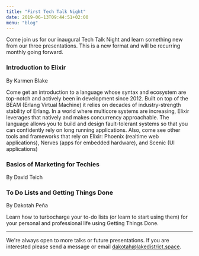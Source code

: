 ```yaml
---
title: "First Tech Talk Night"
date: 2019-06-13T09:44:51+02:00
menu: "blog"
---
```


Come join us for our inaugural Tech Talk Night and learn something new from our three presentations. This is a new format and will be recurring monthly going forward.

### Introduction to Elixir
By Karmen Blake

Come get an introduction to a language whose syntax and ecosystem are top-notch and actively been in development since 2012. Built on top of the BEAM (Erlang Virtual Machine) it relies on decades of industry-strength stability of Erlang. In a world where multicore systems are increasing, Elixir leverages that natively and makes concurrency approachable. The language allows you to build and design fault-tolerant systems so that you can confidently rely on long running applications. Also, come see other tools and frameworks that rely on Elixir: Phoenix (realtime web applications), Nerves (apps for embedded hardware), and Scenic (UI applications)


### Basics of Marketing for Techies
By David Teich

### To Do Lists and Getting Things Done
By Dakotah Peña

Learn how to turbocharge your to-do lists (or learn to start using them) for your personal and professional life using Getting Things Done.

-------

We're always open to more talks or future presentations. If you are interested please send a message or email dakotah@lakedistrict.space.

